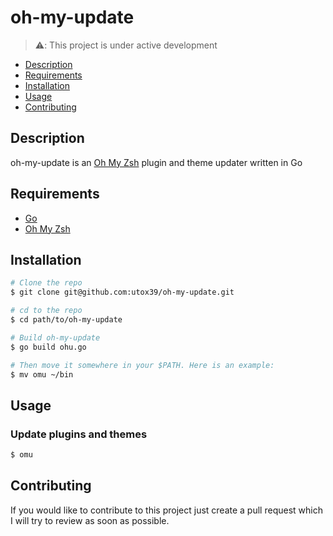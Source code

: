 # oh-my-update

>⚠️: This project is under active development

- [Description](#description)
- [Requirements](#requirements)
- [Installation](#installation)
- [Usage](#usage)
- [Contributing](#contributing)

## Description

oh-my-update is an [Oh My Zsh](https://ohmyz.sh/) plugin and theme updater written in Go

## Requirements
- [Go](https://go.dev/)
- [Oh My Zsh](https://ohmyz.sh/)

## Installation
```bash
# Clone the repo
$ git clone git@github.com:utox39/oh-my-update.git

# cd to the repo
$ cd path/to/oh-my-update

# Build oh-my-update
$ go build ohu.go

# Then move it somewhere in your $PATH. Here is an example:
$ mv omu ~/bin
```

## Usage

### Update plugins and themes
```bash
$ omu
```

## Contributing
If you would like to contribute to this project just create a pull request which I will try to review as soon as
possible.